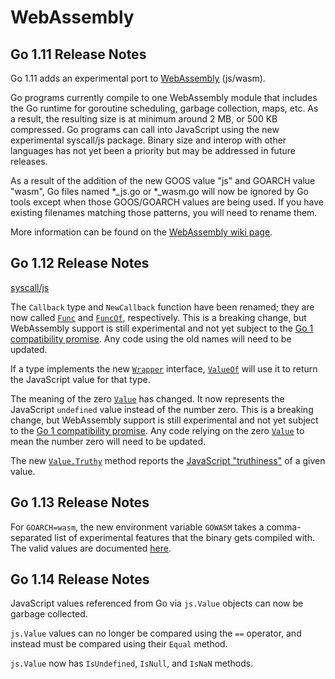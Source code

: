 # WebAssembly

## Go 1.11 Release Notes

Go 1.11 adds an experimental port to [WebAssembly](https://webassembly.org/) (js/wasm).

Go programs currently compile to one WebAssembly module that includes the Go runtime for goroutine scheduling, garbage collection, maps, etc. As a result, the resulting size is at minimum around 2 MB, or 500 KB compressed. Go programs can call into JavaScript using the new experimental syscall/js package. Binary size and interop with other languages has not yet been a priority but may be addressed in future releases.

As a result of the addition of the new GOOS value "js" and GOARCH value "wasm", Go files named *_js.go or *_wasm.go will now be ignored by Go tools except when those GOOS/GOARCH values are being used. If you have existing filenames matching those patterns, you will need to rename them.

More information can be found on the [WebAssembly wiki page](https://go.dev/wiki/WebAssembly).

## Go 1.12 Release Notes

[syscall/js](https://go.dev/pkg/syscall/js/)

The `Callback` type and `NewCallback` function have been renamed; they are now called [`Func`](https://go.dev/pkg/syscall/js/?GOOS=js&GOARCH=wasm#Func) and [`FuncOf`](https://go.dev/pkg/syscall/js/?GOOS=js&GOARCH=wasm#FuncOf), respectively. This is a breaking change, but WebAssembly support is still experimental and not yet subject to the [Go 1 compatibility promise](https://go.dev/doc/go1compat). Any code using the old names will need to be updated.

If a type implements the new [`Wrapper`](https://go.dev/pkg/syscall/js/?GOOS=js&GOARCH=wasm#Wrapper) interface, [`ValueOf`](https://go.dev/pkg/syscall/js/?GOOS=js&GOARCH=wasm#ValueOf) will use it to return the JavaScript value for that type.

The meaning of the zero [`Value`](https://go.dev/pkg/syscall/js/?GOOS=js&GOARCH=wasm#Value) has changed. It now represents the JavaScript `undefined` value instead of the number zero. This is a breaking change, but WebAssembly support is still experimental and not yet subject to the [Go 1 compatibility promise](https://go.dev/doc/go1compat). Any code relying on the zero [`Value`](https://go.dev/pkg/syscall/js/?GOOS=js&GOARCH=wasm#Value) to mean the number zero will need to be updated.

The new [`Value.Truthy`](https://go.dev/pkg/syscall/js/?GOOS=js&GOARCH=wasm#Value.Truthy) method reports the [JavaScript "truthiness"](https://developer.mozilla.org/en-US/docs/Glossary/Truthy) of a given value.

## Go 1.13 Release Notes

For `GOARCH=wasm`, the new environment variable `GOWASM` takes a comma-separated list of experimental features that the binary gets compiled with. The valid values are documented [here](https://go.dev/cmd/go/#hdr-Environment_variables).

## Go 1.14 Release Notes

JavaScript values referenced from Go via `js.Value` objects can now be garbage collected.

`js.Value` values can no longer be compared using the `==` operator, and instead must be compared using their `Equal` method.

`js.Value` now has `IsUndefined`, `IsNull`, and `IsNaN` methods.

